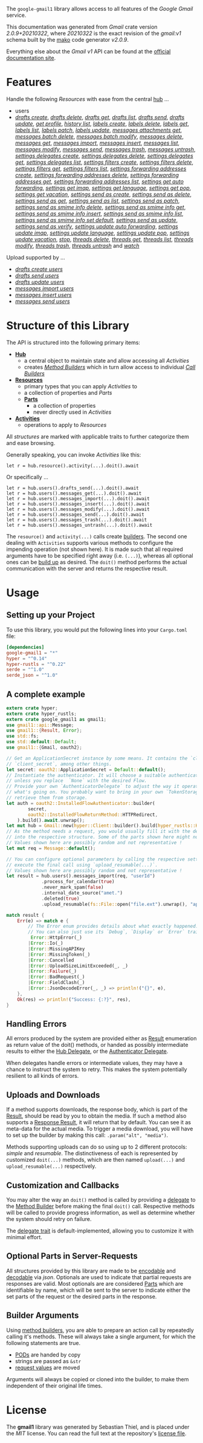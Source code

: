 <!---
DO NOT EDIT !
This file was generated automatically from 'src/mako/api/README.md.mako'
DO NOT EDIT !
-->
The `google-gmail1` library allows access to all features of the *Google Gmail* service.

This documentation was generated from *Gmail* crate version *2.0.9+20210322*, where *20210322* is the exact revision of the *gmail:v1* schema built by the [mako](http://www.makotemplates.org/) code generator *v2.0.9*.

Everything else about the *Gmail* *v1* API can be found at the
[official documentation site](https://developers.google.com/gmail/api/).
# Features

Handle the following *Resources* with ease from the central [hub](https://docs.rs/google-gmail1/2.0.9+20210322/google_gmail1/Gmail) ... 

* users
 * [*drafts create*](https://docs.rs/google-gmail1/2.0.9+20210322/google_gmail1/api::UserDraftCreateCall), [*drafts delete*](https://docs.rs/google-gmail1/2.0.9+20210322/google_gmail1/api::UserDraftDeleteCall), [*drafts get*](https://docs.rs/google-gmail1/2.0.9+20210322/google_gmail1/api::UserDraftGetCall), [*drafts list*](https://docs.rs/google-gmail1/2.0.9+20210322/google_gmail1/api::UserDraftListCall), [*drafts send*](https://docs.rs/google-gmail1/2.0.9+20210322/google_gmail1/api::UserDraftSendCall), [*drafts update*](https://docs.rs/google-gmail1/2.0.9+20210322/google_gmail1/api::UserDraftUpdateCall), [*get profile*](https://docs.rs/google-gmail1/2.0.9+20210322/google_gmail1/api::UserGetProfileCall), [*history list*](https://docs.rs/google-gmail1/2.0.9+20210322/google_gmail1/api::UserHistoryListCall), [*labels create*](https://docs.rs/google-gmail1/2.0.9+20210322/google_gmail1/api::UserLabelCreateCall), [*labels delete*](https://docs.rs/google-gmail1/2.0.9+20210322/google_gmail1/api::UserLabelDeleteCall), [*labels get*](https://docs.rs/google-gmail1/2.0.9+20210322/google_gmail1/api::UserLabelGetCall), [*labels list*](https://docs.rs/google-gmail1/2.0.9+20210322/google_gmail1/api::UserLabelListCall), [*labels patch*](https://docs.rs/google-gmail1/2.0.9+20210322/google_gmail1/api::UserLabelPatchCall), [*labels update*](https://docs.rs/google-gmail1/2.0.9+20210322/google_gmail1/api::UserLabelUpdateCall), [*messages attachments get*](https://docs.rs/google-gmail1/2.0.9+20210322/google_gmail1/api::UserMessageAttachmentGetCall), [*messages batch delete*](https://docs.rs/google-gmail1/2.0.9+20210322/google_gmail1/api::UserMessageBatchDeleteCall), [*messages batch modify*](https://docs.rs/google-gmail1/2.0.9+20210322/google_gmail1/api::UserMessageBatchModifyCall), [*messages delete*](https://docs.rs/google-gmail1/2.0.9+20210322/google_gmail1/api::UserMessageDeleteCall), [*messages get*](https://docs.rs/google-gmail1/2.0.9+20210322/google_gmail1/api::UserMessageGetCall), [*messages import*](https://docs.rs/google-gmail1/2.0.9+20210322/google_gmail1/api::UserMessageImportCall), [*messages insert*](https://docs.rs/google-gmail1/2.0.9+20210322/google_gmail1/api::UserMessageInsertCall), [*messages list*](https://docs.rs/google-gmail1/2.0.9+20210322/google_gmail1/api::UserMessageListCall), [*messages modify*](https://docs.rs/google-gmail1/2.0.9+20210322/google_gmail1/api::UserMessageModifyCall), [*messages send*](https://docs.rs/google-gmail1/2.0.9+20210322/google_gmail1/api::UserMessageSendCall), [*messages trash*](https://docs.rs/google-gmail1/2.0.9+20210322/google_gmail1/api::UserMessageTrashCall), [*messages untrash*](https://docs.rs/google-gmail1/2.0.9+20210322/google_gmail1/api::UserMessageUntrashCall), [*settings delegates create*](https://docs.rs/google-gmail1/2.0.9+20210322/google_gmail1/api::UserSettingDelegateCreateCall), [*settings delegates delete*](https://docs.rs/google-gmail1/2.0.9+20210322/google_gmail1/api::UserSettingDelegateDeleteCall), [*settings delegates get*](https://docs.rs/google-gmail1/2.0.9+20210322/google_gmail1/api::UserSettingDelegateGetCall), [*settings delegates list*](https://docs.rs/google-gmail1/2.0.9+20210322/google_gmail1/api::UserSettingDelegateListCall), [*settings filters create*](https://docs.rs/google-gmail1/2.0.9+20210322/google_gmail1/api::UserSettingFilterCreateCall), [*settings filters delete*](https://docs.rs/google-gmail1/2.0.9+20210322/google_gmail1/api::UserSettingFilterDeleteCall), [*settings filters get*](https://docs.rs/google-gmail1/2.0.9+20210322/google_gmail1/api::UserSettingFilterGetCall), [*settings filters list*](https://docs.rs/google-gmail1/2.0.9+20210322/google_gmail1/api::UserSettingFilterListCall), [*settings forwarding addresses create*](https://docs.rs/google-gmail1/2.0.9+20210322/google_gmail1/api::UserSettingForwardingAddresseCreateCall), [*settings forwarding addresses delete*](https://docs.rs/google-gmail1/2.0.9+20210322/google_gmail1/api::UserSettingForwardingAddresseDeleteCall), [*settings forwarding addresses get*](https://docs.rs/google-gmail1/2.0.9+20210322/google_gmail1/api::UserSettingForwardingAddresseGetCall), [*settings forwarding addresses list*](https://docs.rs/google-gmail1/2.0.9+20210322/google_gmail1/api::UserSettingForwardingAddresseListCall), [*settings get auto forwarding*](https://docs.rs/google-gmail1/2.0.9+20210322/google_gmail1/api::UserSettingGetAutoForwardingCall), [*settings get imap*](https://docs.rs/google-gmail1/2.0.9+20210322/google_gmail1/api::UserSettingGetImapCall), [*settings get language*](https://docs.rs/google-gmail1/2.0.9+20210322/google_gmail1/api::UserSettingGetLanguageCall), [*settings get pop*](https://docs.rs/google-gmail1/2.0.9+20210322/google_gmail1/api::UserSettingGetPopCall), [*settings get vacation*](https://docs.rs/google-gmail1/2.0.9+20210322/google_gmail1/api::UserSettingGetVacationCall), [*settings send as create*](https://docs.rs/google-gmail1/2.0.9+20210322/google_gmail1/api::UserSettingSendACreateCall), [*settings send as delete*](https://docs.rs/google-gmail1/2.0.9+20210322/google_gmail1/api::UserSettingSendADeleteCall), [*settings send as get*](https://docs.rs/google-gmail1/2.0.9+20210322/google_gmail1/api::UserSettingSendAGetCall), [*settings send as list*](https://docs.rs/google-gmail1/2.0.9+20210322/google_gmail1/api::UserSettingSendAListCall), [*settings send as patch*](https://docs.rs/google-gmail1/2.0.9+20210322/google_gmail1/api::UserSettingSendAPatchCall), [*settings send as smime info delete*](https://docs.rs/google-gmail1/2.0.9+20210322/google_gmail1/api::UserSettingSendASmimeInfoDeleteCall), [*settings send as smime info get*](https://docs.rs/google-gmail1/2.0.9+20210322/google_gmail1/api::UserSettingSendASmimeInfoGetCall), [*settings send as smime info insert*](https://docs.rs/google-gmail1/2.0.9+20210322/google_gmail1/api::UserSettingSendASmimeInfoInsertCall), [*settings send as smime info list*](https://docs.rs/google-gmail1/2.0.9+20210322/google_gmail1/api::UserSettingSendASmimeInfoListCall), [*settings send as smime info set default*](https://docs.rs/google-gmail1/2.0.9+20210322/google_gmail1/api::UserSettingSendASmimeInfoSetDefaultCall), [*settings send as update*](https://docs.rs/google-gmail1/2.0.9+20210322/google_gmail1/api::UserSettingSendAUpdateCall), [*settings send as verify*](https://docs.rs/google-gmail1/2.0.9+20210322/google_gmail1/api::UserSettingSendAVerifyCall), [*settings update auto forwarding*](https://docs.rs/google-gmail1/2.0.9+20210322/google_gmail1/api::UserSettingUpdateAutoForwardingCall), [*settings update imap*](https://docs.rs/google-gmail1/2.0.9+20210322/google_gmail1/api::UserSettingUpdateImapCall), [*settings update language*](https://docs.rs/google-gmail1/2.0.9+20210322/google_gmail1/api::UserSettingUpdateLanguageCall), [*settings update pop*](https://docs.rs/google-gmail1/2.0.9+20210322/google_gmail1/api::UserSettingUpdatePopCall), [*settings update vacation*](https://docs.rs/google-gmail1/2.0.9+20210322/google_gmail1/api::UserSettingUpdateVacationCall), [*stop*](https://docs.rs/google-gmail1/2.0.9+20210322/google_gmail1/api::UserStopCall), [*threads delete*](https://docs.rs/google-gmail1/2.0.9+20210322/google_gmail1/api::UserThreadDeleteCall), [*threads get*](https://docs.rs/google-gmail1/2.0.9+20210322/google_gmail1/api::UserThreadGetCall), [*threads list*](https://docs.rs/google-gmail1/2.0.9+20210322/google_gmail1/api::UserThreadListCall), [*threads modify*](https://docs.rs/google-gmail1/2.0.9+20210322/google_gmail1/api::UserThreadModifyCall), [*threads trash*](https://docs.rs/google-gmail1/2.0.9+20210322/google_gmail1/api::UserThreadTrashCall), [*threads untrash*](https://docs.rs/google-gmail1/2.0.9+20210322/google_gmail1/api::UserThreadUntrashCall) and [*watch*](https://docs.rs/google-gmail1/2.0.9+20210322/google_gmail1/api::UserWatchCall)


Upload supported by ...

* [*drafts create users*](https://docs.rs/google-gmail1/2.0.9+20210322/google_gmail1/api::UserDraftCreateCall)
* [*drafts send users*](https://docs.rs/google-gmail1/2.0.9+20210322/google_gmail1/api::UserDraftSendCall)
* [*drafts update users*](https://docs.rs/google-gmail1/2.0.9+20210322/google_gmail1/api::UserDraftUpdateCall)
* [*messages import users*](https://docs.rs/google-gmail1/2.0.9+20210322/google_gmail1/api::UserMessageImportCall)
* [*messages insert users*](https://docs.rs/google-gmail1/2.0.9+20210322/google_gmail1/api::UserMessageInsertCall)
* [*messages send users*](https://docs.rs/google-gmail1/2.0.9+20210322/google_gmail1/api::UserMessageSendCall)



# Structure of this Library

The API is structured into the following primary items:

* **[Hub](https://docs.rs/google-gmail1/2.0.9+20210322/google_gmail1/Gmail)**
    * a central object to maintain state and allow accessing all *Activities*
    * creates [*Method Builders*](https://docs.rs/google-gmail1/2.0.9+20210322/google_gmail1/client::MethodsBuilder) which in turn
      allow access to individual [*Call Builders*](https://docs.rs/google-gmail1/2.0.9+20210322/google_gmail1/client::CallBuilder)
* **[Resources](https://docs.rs/google-gmail1/2.0.9+20210322/google_gmail1/client::Resource)**
    * primary types that you can apply *Activities* to
    * a collection of properties and *Parts*
    * **[Parts](https://docs.rs/google-gmail1/2.0.9+20210322/google_gmail1/client::Part)**
        * a collection of properties
        * never directly used in *Activities*
* **[Activities](https://docs.rs/google-gmail1/2.0.9+20210322/google_gmail1/client::CallBuilder)**
    * operations to apply to *Resources*

All *structures* are marked with applicable traits to further categorize them and ease browsing.

Generally speaking, you can invoke *Activities* like this:

```Rust,ignore
let r = hub.resource().activity(...).doit().await
```

Or specifically ...

```ignore
let r = hub.users().drafts_send(...).doit().await
let r = hub.users().messages_get(...).doit().await
let r = hub.users().messages_import(...).doit().await
let r = hub.users().messages_insert(...).doit().await
let r = hub.users().messages_modify(...).doit().await
let r = hub.users().messages_send(...).doit().await
let r = hub.users().messages_trash(...).doit().await
let r = hub.users().messages_untrash(...).doit().await
```

The `resource()` and `activity(...)` calls create [builders][builder-pattern]. The second one dealing with `Activities` 
supports various methods to configure the impending operation (not shown here). It is made such that all required arguments have to be 
specified right away (i.e. `(...)`), whereas all optional ones can be [build up][builder-pattern] as desired.
The `doit()` method performs the actual communication with the server and returns the respective result.

# Usage

## Setting up your Project

To use this library, you would put the following lines into your `Cargo.toml` file:

```toml
[dependencies]
google-gmail1 = "*"
hyper = "^0.14"
hyper-rustls = "^0.22"
serde = "^1.0"
serde_json = "^1.0"
```

## A complete example

```Rust
extern crate hyper;
extern crate hyper_rustls;
extern crate google_gmail1 as gmail1;
use gmail1::api::Message;
use gmail1::{Result, Error};
use std::fs;
use std::default::Default;
use gmail1::{Gmail, oauth2};

// Get an ApplicationSecret instance by some means. It contains the `client_id` and 
// `client_secret`, among other things.
let secret: oauth2::ApplicationSecret = Default::default();
// Instantiate the authenticator. It will choose a suitable authentication flow for you, 
// unless you replace  `None` with the desired Flow.
// Provide your own `AuthenticatorDelegate` to adjust the way it operates and get feedback about 
// what's going on. You probably want to bring in your own `TokenStorage` to persist tokens and
// retrieve them from storage.
let auth = oauth2::InstalledFlowAuthenticator::builder(
        secret,
        oauth2::InstalledFlowReturnMethod::HTTPRedirect,
    ).build().await.unwrap();
let mut hub = Gmail::new(hyper::Client::builder().build(hyper_rustls::HttpsConnector::with_native_roots()), auth);
// As the method needs a request, you would usually fill it with the desired information
// into the respective structure. Some of the parts shown here might not be applicable !
// Values shown here are possibly random and not representative !
let mut req = Message::default();

// You can configure optional parameters by calling the respective setters at will, and
// execute the final call using `upload_resumable(...)`.
// Values shown here are possibly random and not representative !
let result = hub.users().messages_import(req, "userId")
             .process_for_calendar(true)
             .never_mark_spam(false)
             .internal_date_source("amet.")
             .deleted(true)
             .upload_resumable(fs::File::open("file.ext").unwrap(), "application/octet-stream".parse().unwrap()).await;

match result {
    Err(e) => match e {
        // The Error enum provides details about what exactly happened.
        // You can also just use its `Debug`, `Display` or `Error` traits
         Error::HttpError(_)
        |Error::Io(_)
        |Error::MissingAPIKey
        |Error::MissingToken(_)
        |Error::Cancelled
        |Error::UploadSizeLimitExceeded(_, _)
        |Error::Failure(_)
        |Error::BadRequest(_)
        |Error::FieldClash(_)
        |Error::JsonDecodeError(_, _) => println!("{}", e),
    },
    Ok(res) => println!("Success: {:?}", res),
}

```
## Handling Errors

All errors produced by the system are provided either as [Result](https://docs.rs/google-gmail1/2.0.9+20210322/google_gmail1/client::Result) enumeration as return value of
the doit() methods, or handed as possibly intermediate results to either the 
[Hub Delegate](https://docs.rs/google-gmail1/2.0.9+20210322/google_gmail1/client::Delegate), or the [Authenticator Delegate](https://docs.rs/yup-oauth2/*/yup_oauth2/trait.AuthenticatorDelegate.html).

When delegates handle errors or intermediate values, they may have a chance to instruct the system to retry. This 
makes the system potentially resilient to all kinds of errors.

## Uploads and Downloads
If a method supports downloads, the response body, which is part of the [Result](https://docs.rs/google-gmail1/2.0.9+20210322/google_gmail1/client::Result), should be
read by you to obtain the media.
If such a method also supports a [Response Result](https://docs.rs/google-gmail1/2.0.9+20210322/google_gmail1/client::ResponseResult), it will return that by default.
You can see it as meta-data for the actual media. To trigger a media download, you will have to set up the builder by making
this call: `.param("alt", "media")`.

Methods supporting uploads can do so using up to 2 different protocols: 
*simple* and *resumable*. The distinctiveness of each is represented by customized 
`doit(...)` methods, which are then named `upload(...)` and `upload_resumable(...)` respectively.

## Customization and Callbacks

You may alter the way an `doit()` method is called by providing a [delegate](https://docs.rs/google-gmail1/2.0.9+20210322/google_gmail1/client::Delegate) to the 
[Method Builder](https://docs.rs/google-gmail1/2.0.9+20210322/google_gmail1/client::CallBuilder) before making the final `doit()` call. 
Respective methods will be called to provide progress information, as well as determine whether the system should 
retry on failure.

The [delegate trait](https://docs.rs/google-gmail1/2.0.9+20210322/google_gmail1/client::Delegate) is default-implemented, allowing you to customize it with minimal effort.

## Optional Parts in Server-Requests

All structures provided by this library are made to be [encodable](https://docs.rs/google-gmail1/2.0.9+20210322/google_gmail1/client::RequestValue) and 
[decodable](https://docs.rs/google-gmail1/2.0.9+20210322/google_gmail1/client::ResponseResult) via *json*. Optionals are used to indicate that partial requests are responses 
are valid.
Most optionals are are considered [Parts](https://docs.rs/google-gmail1/2.0.9+20210322/google_gmail1/client::Part) which are identifiable by name, which will be sent to 
the server to indicate either the set parts of the request or the desired parts in the response.

## Builder Arguments

Using [method builders](https://docs.rs/google-gmail1/2.0.9+20210322/google_gmail1/client::CallBuilder), you are able to prepare an action call by repeatedly calling it's methods.
These will always take a single argument, for which the following statements are true.

* [PODs][wiki-pod] are handed by copy
* strings are passed as `&str`
* [request values](https://docs.rs/google-gmail1/2.0.9+20210322/google_gmail1/client::RequestValue) are moved

Arguments will always be copied or cloned into the builder, to make them independent of their original life times.

[wiki-pod]: http://en.wikipedia.org/wiki/Plain_old_data_structure
[builder-pattern]: http://en.wikipedia.org/wiki/Builder_pattern
[google-go-api]: https://github.com/google/google-api-go-client

# License
The **gmail1** library was generated by Sebastian Thiel, and is placed 
under the *MIT* license.
You can read the full text at the repository's [license file][repo-license].

[repo-license]: https://github.com/Byron/google-apis-rsblob/main/LICENSE.md
